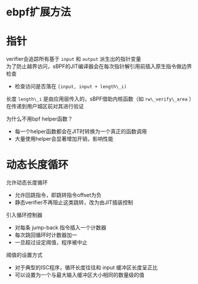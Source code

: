 # ebpf扩展方法   
# 指针   
verifier会追踪所有基于 `input` 和 `output` 派生出的指针变量   
为了防止越界访问，sBPF的JIT编译器会在每次指针解引用前插入原生指令做边界检查   
- 检查访问是否落在 `[input, input + length\_i)`   
   
长度 `length\_i` 是由应用层传入的，sBPF借助内核函数（如 `rw\_verify\_area` ）在传递到用户城区前对其进行验证   
   
为什么不用bpf helper函数？   
- 每一个helper函数都会在JIT时转换为一个真正的函数调用   
- 大量使用helper会显著增加开销，影响性能   
   
# 动态长度循环   
允许动态长度循环   
- 允许回跳指令，即跳转指令offset为负   
- 静态verifier不再阻止这类跳转，改为由JIT插装控制   
   
引入循环控制器   
- 对每条 jump-back 指令插入一个计数器   
- 每次跳回循环时计数器加一   
- 一旦超过设定阈值，程序被中止   
   
阈值的设置方式   
- 对于典型的ISC程序，循环长度往往和 input 缓冲区长度呈正比   
- 可以设置为一个与最大输入缓冲区大小相同的数量级的值   
